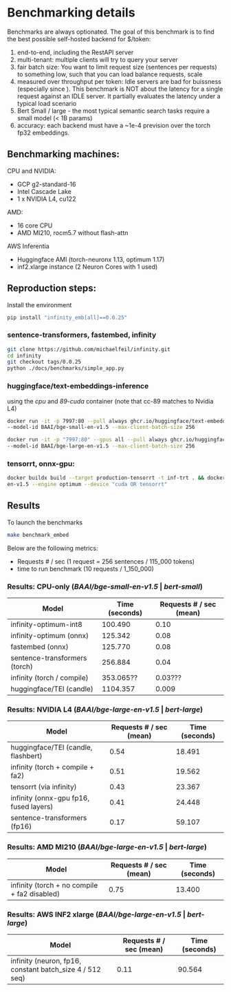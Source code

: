 # Benchmarking details

Benchmarks are always optionated. The goal of this benchmark is to find the best possible self-hosted backend for $/token:

1. end-to-end, including the RestAPI server
2. multi-tenant: multiple clients will try to query your server
3. fair batch size: You want to limit request size (sentences per requests) to something low, such that you can load balance requests, scale
4. measured over throughput per token: Idle servers are bad for buissness (especially since ). This benchmark is NOT about the latency for a single request against an IDLE server. It partially evaluates the latency under a typical load scenario
5. Bert Small / large - the most typical semantic search tasks require a small model (< 1B params)
6. accuracy: each backend must have a ~1e-4 prevision over the torch fp32 embeddings.

## Benchmarking machines:
CPU and NVIDIA:

*  GCP g2-standard-16
*  Intel Cascade Lake
*  1 x NVIDIA L4, cu122

AMD:

*  16 core CPU
*  AMD MI210, rocm5.7 without flash-attn

AWS Inferentia

*  Huggingface AMI (torch-neuronx 1.13, optimum 1.17)
*  inf2.xlarge instance (2 Neuron Cores  with 1 used)

## Reproduction steps:
Install the environment
```bash
pip install "infinity_emb[all]==0.0.25"
```

### sentence-transformers, fastembed, infinity

```bash
git clone https://github.com/michaelfeil/infinity.git
cd infinity
git checkout tags/0.0.25
python ./docs/benchmarks/simple_app.py
```

### huggingface/text-embeddings-inference

using the _cpu_ and _89-cuda_ container (note that cc-89 matches to Nvidia L4)
```bash
docker run -it -p 7997:80 --pull always ghcr.io/huggingface/text-embeddings-inference:cpu-0.6 
--model-id BAAI/bge-small-en-v1.5 --max-client-batch-size 256
```

```bash
docker run -it -p "7997:80" --gpus all --pull always ghcr.io/huggingface/text-embeddings-inference:89-0.6 
--model-id BAAI/bge-large-en-v1.5 --max-client-batch-size 256
```

### tensorrt, onnx-gpu:

```bash
docker buildx build --target production-tensorrt -t inf-trt . && docker run -it -p "7997:7997" --gpus all inf-trt --model-name-or-path BAAI/bge-large-
en-v1.5 --engine optimum --device "cuda OR tensorrt"
```

## Results

To launch the benchmarks
```bash
make benchmark_embed
```

Below are the following metrics:
- Requests # / sec (1 request = 256 sentences / 115_000 tokens)
- time to run benchmark (10 requests / 1_150_000)

### Results: CPU-only (_BAAI/bge-small-en-v1.5_ | _bert-small_)

| Model                             | Time (seconds) | Requests # / sec (mean) |
|-----------------------------------|----------------|-------------------------|
| infinity-optimum-int8             | 100.490        | 0.10                    |
| infinity-optimum (onnx)           | 125.342        | 0.08                    |
| fastembed (onnx)                  | 125.770        | 0.08                    |
| sentence-transformers (torch)     | 256.884        | 0.04                    |
| infinity (torch / compile)        | 353.065??      | 0.03???                 |
| huggingface/TEI (candle)          | 1104.357       | 0.009                   |



### Results: NVIDIA L4 (_BAAI/bge-large-en-v1.5_ | _bert-large_)

| Model                                        | Requests # / sec (mean) | Time (seconds) |
|---------------------------------------------|-------------------------|----------------|
| huggingface/TEI (candle, flashbert)         | 0.54                    | 18.491         |
| infinity (torch + compile + fa2)            | 0.51                    | 19.562         |
| tensorrt (via infinity)                     | 0.43                    | 23.367         |
| infinity (onnx-gpu fp16, fused layers)      | 0.41                    | 24.448         |
| sentence-transformers (fp16)                | 0.17                    | 59.107         |


### Results: AMD MI210 (_BAAI/bge-large-en-v1.5_ | _bert-large_)

| Model                                       | Requests # / sec (mean) | Time (seconds) |
|---------------------------------------------|-------------------------|----------------|
| infinity (torch + no compile + fa2 disabled)| 0.75                    | 13.400         |

### Results: AWS INF2 xlarge (_BAAI/bge-large-en-v1.5_ | _bert-large_)

| Model                                       | Requests # / sec (mean) | Time (seconds) |
|---------------------------------------------|-------------------------|----------------|
| infinity (neuron, fp16, constant batch_size 4 / 512 seq)      | 0.11                    | 90.564        |
